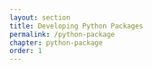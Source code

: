 ```yaml
---
layout: section
title: Developing Python Packages
permalink: /python-package
chapter: python-package
order: 1
---
```

